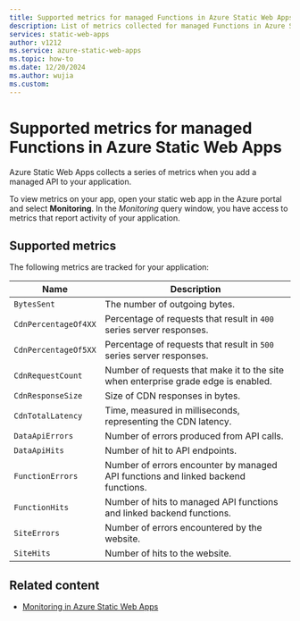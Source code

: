 ```yaml
---
title: Supported metrics for managed Functions in Azure Static Web Apps
description: List of metrics collected for managed Functions in Azure Static Web Apps
services: static-web-apps
author: v1212
ms.service: azure-static-web-apps
ms.topic: how-to
ms.date: 12/20/2024
ms.author: wujia
ms.custom:
---
```


# Supported metrics for managed Functions in Azure Static Web Apps

Azure Static Web Apps collects a series of metrics when you add a managed API to your application.

To view metrics on your app, open your static web app in the Azure portal and select **Monitoring**. In the *Monitoring* query window, you have access to metrics that report activity of your application.

## Supported metrics

The following metrics are tracked for your application:

| Name | Description |
|---|---|
| `BytesSent` | The number of outgoing bytes. |
| `CdnPercentageOf4XX` | Percentage of requests that result in `400` series server responses. |
| `CdnPercentageOf5XX` | Percentage of requests that result in `500` series server responses. |
| `CdnRequestCount` | Number of requests that make it to the site when enterprise grade edge is enabled. |
| `CdnResponseSize` | Size of CDN responses in bytes. |
| `CdnTotalLatency` | Time, measured in milliseconds, representing the CDN latency. |
| `DataApiErrors` | Number of errors produced from API calls. |
| `DataApiHits` | Number of hit to API endpoints. |
| `FunctionErrors` | Number of errors encounter by managed API functions and linked backend functions. |
| `FunctionHits` | Number of hits to managed API functions and linked backend functions. |
| `SiteErrors` | Number of errors encountered by the website. |
| `SiteHits` | Number of hits to the website. |

## Related content

* [Monitoring in Azure Static Web Apps](./monitor.md)
